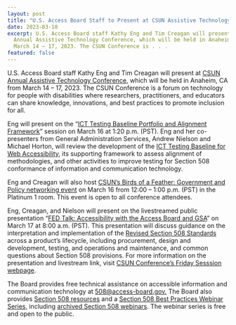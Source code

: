 ```yaml
---
layout: post
title: "U.S. Access Board Staff to Present at CSUN Assistive Technology Conference "
date: 2023-03-10
excerpt: U.S. Access Board staff Kathy Eng and Tim Creagan will present at CSUN
  Annual Assistive Technology Conference, which will be held in Anaheim, CA from
  March 14 – 17, 2023. The CSUN Conference is . . .
featured: false
---
```

U.S. Access Board staff Kathy Eng and Tim Creagan will present at [CSUN Annual Assistive Technology Conference,](https://www.csun.edu/cod/conference/sessions/index.php/) which will be held in Anaheim, CA from March 14 – 17, 2023. The CSUN Conference is a forum on technology for people with disabilities where researchers, practitioners, and educators can share knowledge, innovations, and best practices to promote inclusion for all. 

Eng will present on the “[ICT Testing Baseline Portfolio and Alignment Framework](https://www.csun.edu/cod/conference/sessions/index.php/public/presentations/view/1384)” session on March 16 at 1:20 p.m. (PST). Eng and her co-presenters from General Administration Services, Andrew Nielson and Michael Horton, will review the development of the [ICT Testing Baseline for Web Accessibility](https://ictbaseline.access-board.gov/), its supporting framework to assess alignment of methodologies, and other activities to improve testing for Section 508 conformance of information and communication technology. 

Eng and Creagan will also host [CSUN’s Birds of a Feather: Government and Policy networking event](https://www.csun.edu/cod/conference/sessions/index.php/public/website_pages/view/64) on March 16 from 12:00 – 1:00 p.m. (PST) in the Platinum 1 room. This event is open to all conference attendees. 

Eng, Creagan, and Nielson will present on the livestreamed public presentation “[FED Talk: Accessibility with the Access Board and GSA](https://www.csun.edu/cod/conference/sessions/index.php/public/presentations/view/1623)” on March 17 at 8:00 a.m. (PST). This presentation will discuss guidance on the interpretation and implementation of the [Revised Section 508 Standards](https://www.access-board.gov/ict/) across a product’s lifecycle, including procurement, design and development, testing, and operations and maintenance, and common questions about Section 508 provisions. For more information on the presentation and livestream link, visit [CSUN Conference’s Friday Sesssion webpage](https://www.csun.edu/cod/conference/sessions/index.php/public/conf_sessions/index_by_day/day:2023-03-17). 

The Board provides free technical assistance on accessible information and communication technology at [508@access-board.gov.](mailto:508@access-board.gov) The Board also provides [Section 508 resources](https://www.access-board.gov/ict/#additional-resources) and a [Section 508 Best Practices Webinar Series,](https://www.accessibilityonline.org/cioc-508/schedule/) including [archived Section 508 webinars](https://www.accessibilityonline.org/cioc-508/archives/). The webinar series is free and open to the public.